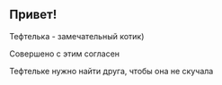 ## Привет!

Тефтелька - замечательный котик)

Cовершено с этим согласен

Тефтельке нужно найти друга, чтобы она не скучала